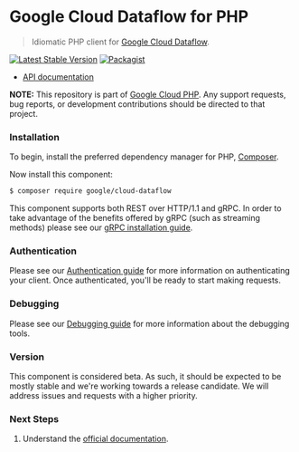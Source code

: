 # Google Cloud Dataflow for PHP

> Idiomatic PHP client for [Google Cloud Dataflow](https://cloud.google.com/dataflow).

[![Latest Stable Version](https://poser.pugx.org/google/cloud-dataflow/v/stable)](https://packagist.org/packages/google/cloud-dataflow) [![Packagist](https://img.shields.io/packagist/dm/google/cloud-dataflow.svg)](https://packagist.org/packages/google/cloud-dataflow)

* [API documentation](https://cloud.google.com/php/docs/reference/cloud-dataflow/latest)

**NOTE:** This repository is part of [Google Cloud PHP](https://github.com/googleapis/google-cloud-php). Any
support requests, bug reports, or development contributions should be directed to
that project.

### Installation

To begin, install the preferred dependency manager for PHP, [Composer](https://getcomposer.org/).

Now install this component:

```sh
$ composer require google/cloud-dataflow
```

This component supports both REST over HTTP/1.1 and gRPC. In order to take advantage of the benefits offered by gRPC (such as streaming methods)
please see our [gRPC installation guide](https://cloud.google.com/php/grpc).

### Authentication

Please see our [Authentication guide](https://github.com/googleapis/google-cloud-php/blob/main/AUTHENTICATION.md) for more information
on authenticating your client. Once authenticated, you'll be ready to start making requests.

### Debugging

Please see our [Debugging guide](https://github.com/googleapis/google-cloud-php/blob/main/DEBUG.md)
for more information about the debugging tools.

### Version

This component is considered beta. As such, it should be expected to be mostly
stable and we're working towards a release candidate. We will address issues
and requests with a higher priority.

### Next Steps

1. Understand the [official documentation](https://cloud.google.com/dataflow/docs).
